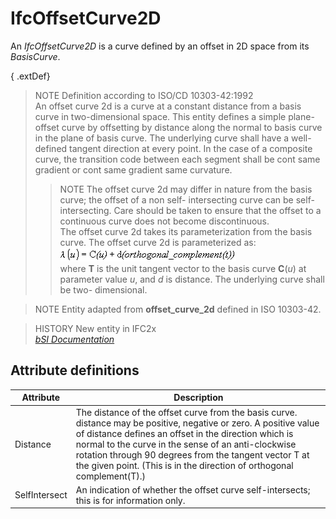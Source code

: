 IfcOffsetCurve2D
================
An _IfcOffsetCurve2D_ is a curve defined by an offset in 2D space from its
_BasisCurve_.  
  
{ .extDef}  
> NOTE Definition according to ISO/CD 10303-42:1992  
> An offset curve 2d is a curve at a constant distance from a basis curve in
> two-dimensional space. This entity defines a simple plane-offset curve by
> offsetting by distance along the normal to basis curve in the plane of basis
> curve. The underlying curve shall have a well-defined tangent direction at
> every point. In the case of a composite curve, the transition code between
> each segment shall be cont same gradient or cont same gradient same
> curvature.  
>> NOTE  The offset curve 2d may differ in nature from the basis curve; the
offset of a non self- intersecting curve can be self-intersecting. Care should
be taken to ensure that the offset to a continuous curve does not become
discontinuous.  
> The offset curve 2d takes its parameterization from the basis curve. The
> offset curve 2d is parameterized as:  
>> ![Math](../figures/ifcoffsetcurve2d-math1.gif)  
> where **T** is the unit tangent vector to the basis curve **C**(_u_) at
> parameter value _u_, and _d_ is distance. The underlying curve shall be two-
> dimensional.  
  
> NOTE  Entity adapted from **offset_curve_2d** defined in ISO 10303-42.  
  
> HISTORY  New entity in IFC2x  
[ _bSI
Documentation_](https://standards.buildingsmart.org/IFC/DEV/IFC4_2/FINAL/HTML/schema/ifcgeometryresource/lexical/ifcoffsetcurve2d.htm)


Attribute definitions
---------------------
| Attribute     | Description                                                                                                                                                                                                                                                                                                                                                         |
|---------------|---------------------------------------------------------------------------------------------------------------------------------------------------------------------------------------------------------------------------------------------------------------------------------------------------------------------------------------------------------------------|
| Distance      | The distance of the offset curve from the basis curve. distance may be positive, negative or zero. A positive value of distance defines an offset in the direction which is normal to the curve in the sense of an anti-clockwise rotation through 90 degrees from the tangent vector T at the given point. (This is in the direction of orthogonal complement(T).) |
| SelfIntersect | An indication of whether the offset curve self-intersects; this is for information only.                                                                                                                                                                                                                                                                            |


